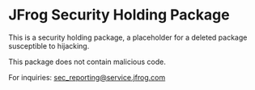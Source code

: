# JFrog Security Holding Package

This is a security holding package, a placeholder for a deleted package susceptible to hijacking.

This package does not contain malicious code.

For inquiries: [sec_reporting@service.jfrog.com](mailto:sec_reporting@service.jfrog.com)


